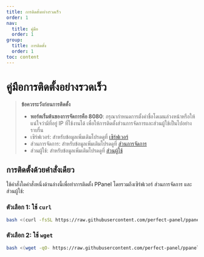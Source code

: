 ```yaml
---
title: การติดตั้งอย่างรวดเร็ว
order: 1
nav:
  title: คู่มือ
  order: 1
group:
  title: การติดตั้ง
  order: 1
toc: content
---
```


# คู่มือการติดตั้งอย่างรวดเร็ว

> **ข้อควรระวังก่อนการติดตั้ง**
>
> - **พอร์ตเริ่มต้นของการจัดการคือ 8080**: กรุณากำหนดการตั้งค่าชื่อโดเมนล่วงหน้าหรือให้แน่ใจว่ามีที่อยู่ IP ที่ใช้งานได้ เพื่อให้การติดตั้งส่วนการจัดการและส่วนผู้ใช้เป็นไปอย่างราบรื่น
> - เซิร์ฟเวอร์: สำหรับข้อมูลเพิ่มเติมโปรดดูที่ [เซิร์ฟเวอร์](/guide/server) 
> - ส่วนการจัดการ: สำหรับข้อมูลเพิ่มเติมโปรดดูที่ [ส่วนการจัดการ](/guide/admin) 
> - ส่วนผู้ใช้: สำหรับข้อมูลเพิ่มเติมโปรดดูที่ [ส่วนผู้ใช้](/guide/user) 

## การติดตั้งด้วยคำสั่งเดียว

ใช้คำสั่งใดคำสั่งหนึ่งด้านล่างนี้เพื่อทำการติดตั้ง PPanel โดยรวมถึงเซิร์ฟเวอร์ ส่วนการจัดการ และส่วนผู้ใช้:

### ตัวเลือก 1: ใช้ `curl`

```bash
bash <(curl -fsSL https://raw.githubusercontent.com/perfect-panel/ppanel-script/refs/heads/main/install.sh)
```

### ตัวเลือก 2: ใช้ `wget`

```bash
bash <(wget -qO- https://raw.githubusercontent.com/perfect-panel/ppanel-script/refs/heads/main/install.sh)
```

